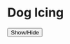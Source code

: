
<h1>Dog Icing</h1>

<button title="Make your project into an app (this requires the shortcuts app)" type="button" onclick="if(document.getElementById('spoiler') .style.display=='none') {document.getElementById('spoiler') .style.display=''}else{document.getElementById('spoiler') .style.display='none'}">Show/Hide</button>
<div id="spoiler" style="display:none">
Images coming soon
  
Invented by Awesome_e. Photos and text by Dog Icing
  
First, open the shortcuts app and create a new shortcut.

img

Next, open "Web", scroll down to safari.

img

Now, select either show webpage or open URLs.

img

Open Hopscotch and find the project you want in your home screen.

img

Then, press paste to paste the url of your project.

img

Press the three dots next to the title, fill in the names, select an icon and press "add"

img

And Done!

img


</div>
